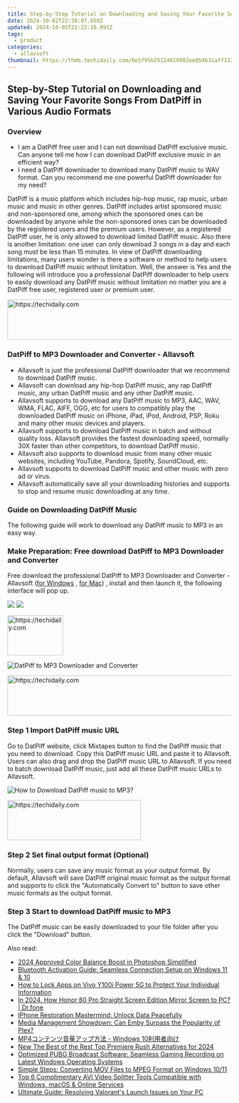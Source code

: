 ```yaml
---
title: Step-by-Step Tutorial on Downloading and Saving Your Favorite Songs From DatPiff in Various Audio Formats
date: 2024-10-02T22:38:07.650Z
updated: 2024-10-05T21:22:10.091Z
tags:
  - product
categories:
  - allavsoft
thumbnail: https://thmb.techidaily.com/6e5f95b25124810982ee054b31aff132061c491b9479b9ba216941d7d9600153.jpg
---
```


## Step-by-Step Tutorial on Downloading and Saving Your Favorite Songs From DatPiff in Various Audio Formats

### Overview

* I am a DatPiff free user and I can not download DatPiff exclusive music. Can anyone tell me how I can download DatPiff exclusive music in an efficient way?
* I need a DatPiff downloader to download many DatPiff music to WAV format. Can you recommend me one powerful DatPiff downloader for my need?

DatPiff is a music platform which includes hip-hop music, rap music, urban music and music in other genres. DatPiff includes artist sponsored music and non-sponsored one, among which the sponsored ones can be downloaded by anyone while the non-sponsored ones can be downloaded by the registered users and the premium users. However, as a registered DatPiff user, he is only allowed to download limited DatPiff music. Also there is another limitation: one user can only download 3 songs in a day and each song must be less than 15 minutes. In view of DatPiff downloading limitations, many users wonder is there a software or method to help users to download DatPiff music without limitation. Well, the answer is Yes and the following will introduce you a professional DatPiff downloader to help users to easily download any DatPiff music without limitation no matter you are a DatPiff free user, registered user or premium user.

<!-- affiliate ads begin -->
<a href="https://appsumo.8odi.net/c/5597632/2118325/7443" target="_top" id="2118325">
  <img src="//a.impactradius-go.com/display-ad/7443-2118325" border="0" alt="https://techidaily.com" width="728" height="90"/>
</a>
<img height="0" width="0" src="https://appsumo.8odi.net/i/5597632/2118325/7443" style="position:absolute;visibility:hidden;" border="0" />
<!-- affiliate ads end -->

### DatPiff to MP3 Downloader and Converter - Allavsoft

* Allavsoft is just the professional DatPiff downloader that we recommend to download DatPiff music.
* Allavsoft can download any hip-hop DatPiff music, any rap DatPiff music, any urban DatPiff music and any other DatPiff music.
* Allavsoft supports to download any DatPiff music to MP3, AAC, WAV, WMA, FLAC, AIFF, OGG, etc for users to compatibly play the downloaded DatPiff music on iPhone, iPad, iPod, Android, PSP, Roku and many other music devices and players.
* Allavsoft supports to download DatPiff music in batch and without quality loss. Allavsoft provides the fastest downloading speed, normally 30X faster than other competitors, to download DatPiff music.
* Allavsoft also supports to download music from many other music websites, including YouTube, Pandora, Spotify, SoundCloud, etc.
* Allavsoft supports to download DatPiff music and other music with zero ad or virus.
* Allavsoft automatically save all your downloading histories and supports to stop and resume music downloading at any time.

### Guide on Downloading DatPiff Music

The following guide will work to download any DatPiff music to MP3 in an easy way.

### Make Preparation: Free download DatPiff to MP3 Downloader and Converter

Free download the professional DatPiff to MP3 Downloader and Converter - Allavsoft ([for Windows](https://tools.techidaily.com/allavsoft/products/) , [for Mac](https://tools.techidaily.com/allavsoft/products/)) , install and then launch it, the following interface will pop up.

[![](https://www.allavsoft.com/how-to/../images/how-to/free-download-win.jpg)](https://tools.techidaily.com/allavsoft/products/) [![](https://www.allavsoft.com/how-to/../images/how-to/free-download-mac.jpg)](https://tools.techidaily.com/allavsoft/products/)

<!-- affiliate ads begin -->
<a href="https://aligracehair.sjv.io/c/5597632/2135409/19272" target="_top" id="2135409">
  <img src="//a.impactradius-go.com/display-ad/19272-2135409" border="0" alt="https://techidaily.com" width="125" height="90"/>
</a>
<img height="0" width="0" src="https://aligracehair.sjv.io/i/5597632/2135409/19272" style="position:absolute;visibility:hidden;" border="0" />
<!-- affiliate ads end -->

![DatPiff to MP3 Downloader and Converter](https://www.allavsoft.com/how-to/../images/allavsoft/screen-shot-600.jpg)

<!-- affiliate ads begin -->
<a href="https://review-au.sjv.io/c/5597632/2135315/14409" target="_top" id="2135315">
  <img src="//a.impactradius-go.com/display-ad/14409-2135315" border="0" alt="https://techidaily.com" width="728" height="90"/>
</a>
<img height="0" width="0" src="https://review-au.sjv.io/i/5597632/2135315/14409" style="position:absolute;visibility:hidden;" border="0" />
<!-- affiliate ads end -->

### Step 1 Import DatPiff music URL

Go to DatPiff website, click Mixtapes button to find the DatPiff music that you need to download. Copy this DatPiff music URL and paste it to Allavsoft. Users can also drag and drop the DatPiff music URL to Allavsoft. If you need to batch download DatPiff music, just add all these DatPiff music URLs to Allavsoft.

![How to Download DatPiff music to MP3?](https://www.allavsoft.com/how-to/../images/how-to/download-rtmp-video/download-rtmp-video.jpg)

<!-- affiliate ads begin -->
<a href="https://aligracehair.sjv.io/c/5597632/1918714/19272" target="_top" id="1918714">
  <img src="//a.impactradius-go.com/display-ad/19272-1918714" border="0" alt="https://techidaily.com" width="300" height="90"/>
</a>
<img height="0" width="0" src="https://aligracehair.sjv.io/i/5597632/1918714/19272" style="position:absolute;visibility:hidden;" border="0" />
<!-- affiliate ads end -->

### Step 2 Set final output format (Optional)

Normally, users can save any music format as your output format. By default, Allavsoft will save DatPiff original music format as the output format and supports to click the "Automatically Convert to" button to save other music formats as the output format.

### Step 3 Start to download DatPiff music to MP3

The DatPiff music can be easily downloaded to your file folder after you click the "Download" button.

<ins class="adsbygoogle"
     style="display:block"
     data-ad-format="autorelaxed"
     data-ad-client="ca-pub-7571918770474297"
     data-ad-slot="1223367746"></ins>

<ins class="adsbygoogle"
     style="display:block"
     data-ad-client="ca-pub-7571918770474297"
     data-ad-slot="8358498916"
     data-ad-format="auto"
     data-full-width-responsive="true"></ins>

<span class="atpl-alsoreadstyle">Also read:</span>
<div><ul>
<li><a href="https://extra-information.techidaily.com/2024-approved-color-balance-boost-in-photoshop-simplified/"><u>2024 Approved Color Balance Boost in Photoshop Simplified</u></a></li>
<li><a href="https://win-howtos.techidaily.com/bluetooth-activation-guide-seamless-connection-setup-on-windows-11-and-10/"><u>Bluetooth Activation Guide: Seamless Connection Setup on Windows 11 & 10</u></a></li>
<li><a href="https://unlock-android.techidaily.com/how-to-lock-apps-on-vivo-y100i-power-5g-to-protect-your-individual-information-by-drfone-android/"><u>How to Lock Apps on Vivo Y100i Power 5G to Protect Your Individual Information</u></a></li>
<li><a href="https://screen-mirror.techidaily.com/in-2024-how-honor-80-pro-straight-screen-edition-mirror-screen-to-pc-drfone-by-drfone-android/"><u>In 2024, How Honor 80 Pro Straight Screen Edition Mirror Screen to PC? | Dr.fone</u></a></li>
<li><a href="https://data-recovery.techidaily.com/iphone-restoration-mastermind-unlock-data-peacefully/"><u>IPhone Restoration Mastermind: Unlock Data Peacefully</u></a></li>
<li><a href="https://win-web3.techidaily.com/media-management-showdown-can-emby-surpass-the-popularity-of-plex/"><u>Media Management Showdown: Can Emby Surpass the Popularity of Plex?</u></a></li>
<li><a href="https://win-web3.techidaily.com/mp4-windows-10/"><u>MP4コンテンツ音量アップ方法 - Windows 10利用者向け</u></a></li>
<li><a href="https://smart-video-editing.techidaily.com/new-the-best-of-the-rest-top-premiere-rush-alternatives-for-2024/"><u>New The Best of the Rest Top Premiere Rush Alternatives for 2024</u></a></li>
<li><a href="https://win-web3.techidaily.com/optimized-pubg-broadcast-software-seamless-gaming-recording-on-latest-windows-operating-systems/"><u>Optimized PUBG Broadcast Software: Seamless Gaming Recording on Latest Windows Operating Systems</u></a></li>
<li><a href="https://win-web3.techidaily.com/simple-steps-converting-mov-files-to-mpeg-format-on-windows-1011/"><u>Simple Steps: Converting MOV Files to MPEG Format on Windows 10/11</u></a></li>
<li><a href="https://win-web3.techidaily.com/top-6-complimentary-avi-video-splitter-tools-compatible-with-windows-macos-and-online-services/"><u>Top 6 Complimentary AVI Video Splitter Tools Compatible with Windows, macOS & Online Services</u></a></li>
<li><a href="https://win-answers.techidaily.com/ultimate-guide-resolving-valorants-launch-issues-on-your-pc/"><u>Ultimate Guide: Resolving Valorant's Launch Issues on Your PC</u></a></li>
</ul></div>

